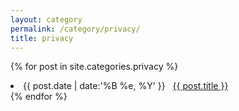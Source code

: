 ```yaml
---
layout: category
permalink: /category/privacy/
title: privacy
---
```

{% for post in site.categories.privacy %}
 <li><span>{{ post.date | date:'%B %e, %Y' }}</span> &nbsp; <a href="{{ post.url }}">{{ post.title }}</a></li>
{% endfor %}